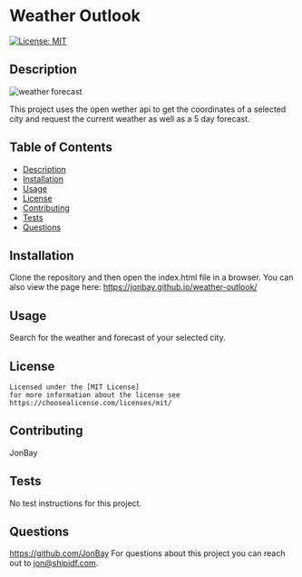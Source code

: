 # Weather Outlook

  [![License: MIT](https://img.shields.io/badge/License-MIT-yellow.svg)](https://opensource.org/licenses/MIT)

  ## Description
  ![weather forecast](https://github.com/JonBay/weather-outlook/assets/134355923/6c690f9b-fad1-43c1-8a4f-4fcd84d85a70)

  This project uses the open wether api to get the coordinates of a selected city and request the current weather as well as a 5 day forecast.  

  ## Table of Contents 
  - [Description](#description)
  - [Installation](#installation)
  - [Usage](#usage)
  - [License](#license)
  - [Contributing](#contributing)
  - [Tests](#tests)
  - [Questions](#questions)

  ## Installation
  Clone the repository and then open the index.html file in a browser.  You can also view the page here:  https://jonbay.github.io/weather-outlook/

  ## Usage
  Search for the weather and forecast of your selected city. 

  ## License
    
    Licensed under the [MIT License]
    for more information about the license see https://choosealicense.com/licenses/mit/ 
    

  ## Contributing
  JonBay

  ## Tests
  No test instructions for this project. 

  ## Questions
  https://github.com/JonBay
  For questions about this project you can reach out to jon@shipidf.com.
